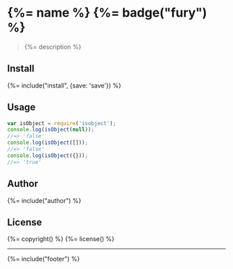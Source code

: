 # {%= name %} {%= badge("fury") %}

> {%= description %}

## Install
{%= include("install", {save: 'save'}) %}

## Usage

```js
var isObject = require('isobject');
console.log(isObject(null));
//=> 'false'
console.log(isObject([]));
//=> 'false'
console.log(isObject({}));
//=> 'true'
```

## Author
{%= include("author") %}

## License
{%= copyright() %}
{%= license() %}

***

{%= include("footer") %}